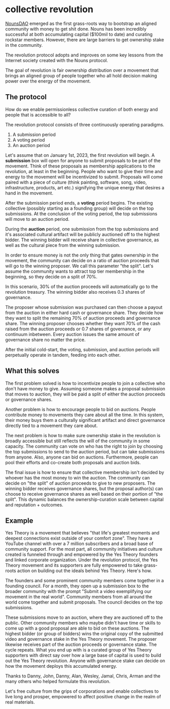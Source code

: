 # collective revolution

[NounsDAO](https://nouns.wtf/) emerged as the first grass-roots way to bootstrap an aligned community with money to get shit done.  Nouns has been incredibly successful at both accumulating capital ($100mil to date) and curating rockstar members. However, there are large barriers to get ownership stake in the community. 

The revolution protocol adopts and improves on some key lessons from the Internet society created with the Nouns protocol. 

The goal of revolution is fair ownership distribution over a movement that brings an aligned group of people together who all hold decision making power over the energy of the movement.

## The protocol

How do we enable permissionless collective curation of both energy and people that is accessible to all?

The revolution protocol consists of three continuously operating paradigms. 
1. A submission period
2. A voting period
3. An auction period

Let's assume that on January 1st, 2023, the first revolution will begin. A **submission** box will open for anyone to submit proposals to be part of the movement. Think of these proposals as membership applications to the revolution, at least in the beginning. People who want to give their time and energy to the movement will be incentivized to submit. Proposals will come paired with a piece of culture (think painting, software, song, video, infrastructure, products, art etc.) signifying the unique energy that desires a hand in the movement.

After the submission period ends, a **voting** period begins. The existing collective (possibly starting as a founding group) will decide on the top submissions. At the conclusion of the voting period, the top submissions will move to an auction period.

During the **auction** period, one submission from the top submissions and it's associated cultural artifact will be publicly auctioned off to the highest bidder. The winning bidder will receive share in collective governance, as well as the cultural piece from the winning submission. 

In order to ensure money is not the only thing that gates ownership in the movement, the community can decide on a ratio of auction proceeds that will go to the winning proposer. We call this parameter "the split". Let's assume the community wants to attract top tier membership in the beginning, so they decide on a split of 70%. 

In this scenario, 30% of the auction proceeds will automatically go to the revolution treasury. The winning bidder also receives 0.3 shares of governance. 

The proposer whose submission was purchased can then choose a payout from the auction in either hard cash or governance share. They decide how they want to split the remaining 70% of auction proceeds and governance share. The winning proposer chooses whether they want 70% of the cash raised from the auction proceeds or 0.7 shares of governance, or any continuum inbetween. Every auction issues the same amount of governance share no matter the price. 

After the initial cold-start, the voting, submission, and auction periods will perpetually operate in tandem, feeding into each other. 

## What this solves

The first problem solved is how to incentivize people to join a collective who don't have money to give. Assuming someone makes a proposal submission that moves to auction, they will be paid a split of either the auction proceeds or governance shares.

Another problem is how to encourage people to bid on auctions. People contribute money to movements they care about all the time. In this system, their money buys them a culturally significant artifact and direct governance directly tied to a movement they care about. 

The next problem is how to make sure ownership stake in the revolution is broadly accessible but still reflects the will of the community in some capacity. The community can vote on who has the right to join by choosing the top submissions to send to the auction period, but can take submissions from anyone. Also, anyone can bid on auctions. Furthermore, people can pool their efforts and co-create both proposals and auction bids.

The final issue is how to ensure that collective membership isn't decided by whoever has the most money to win the auction. The community can decide on "the split" of auction proceeds to give to new proposers. The winning bidder receives governance shares, but the proposal author(s) can choose to receive governance shares as well based on their portion of "the split". This dynamic balances the ownership-curation scale between capital and reputation + outcomes. 

## Example

Yes Theory is a movement that believes "that life's greatest moments and deepest connections exist outside of your comfort zone". They have a YouTube channel with over a 7 million subscribers and a broad base of community support. For the most part, all community initiatives and culture created is funneled through and empowered by the Yes Theory founders and linked corporate organization. Under the revolution protocol, the Yes Theory movement and its supporters are fully empowered to take grass-roots action on building out the ideals behind Yes Theory. Here's how. 

The founders and some prominent community members come together in a founding council. For a month, they open up a submission box to the broader community with the prompt "Submit a video exemplifying our movement in the real world". Community members from all around the world come together and submit proposals. The council decides on the top submissions. 

These submissions move to an auction, where they are auctioned off to the public. Other community members who maybe didn't have time or skills to come up with a good proposal are able to bid on these auctions. The highest bidder (or group of bidders) wins the original copy of the submitted video and governance stake in the Yes Theory movement. The proposer likewise receives part of the auction proceeds or governance stake. The cycle repeats. What you end up with is a curated group of Yes Theory supporters with direct say over how a large base of capital is used to build out the Yes Theory revolution. Anyone with governance stake can decide on how the movement deploys this accumulated energy. 


Thanks to Danny, John, Danny, Alan, Wesley, Jamal, Chris, Arman and the many others who helped formulate this revolution.

Let's free culture from the grips of corporations and enable collectives to live long and prosper, empowered to affect positive change in the realm of real materials. 
